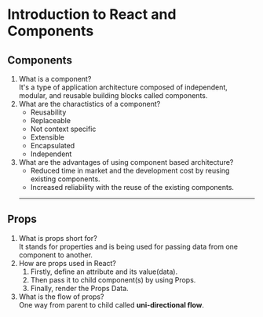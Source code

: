 # Introduction to React and Components
## Components
1) What is a component?  
It's a type of application architecture composed of independent, modular, and reusable building blocks called components.  
2) What are the charactistics of a component?  
   - Reusability
   - Replaceable
   - Not context specific 
   - Extensible 
   - Encapsulated 
   - Independent  
3) What are the advantages of using component based architecture?  
   - Reduced time in market and the development cost by reusing existing components.
   - Increased reliability with the reuse of the existing components.
   ---
## Props
1) What is props short for?  
It stands for properties and is being used for passing data from one component to another.  
2) How are props used in React?  
   1) Firstly, define an attribute and its value(data).
   2) Then pass it to child component(s) by using Props.
   3) Finally, render the Props Data.  
3) What is the flow of props?  
One way from parent to child called **uni-directional flow**.
